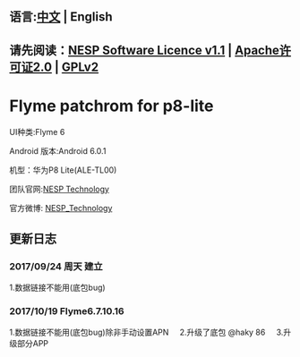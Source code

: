 ## 语言:[中文](./README.md) | English 

## 请先阅读：[NESP Software Licence v1.1](./NESL.md) | [Apache许可证2.0](./Apache.md) | [GPLv2](./GPL.md)  

# Flyme patchrom for p8-lite  

UI种类:Flyme 6  

Android 版本:Android 6.0.1  

机型：华为P8 Lite(ALE-TL00)  

团队官网:[NESP Technology](http://nesp.1g7.net)  

官方微博: [NESP_Technology](http://weibo.com/NESPtechnology)  

## 更新日志   
### 2017/09/24 周天 建立   
1.数据链接不能用(底包bug)  
### 2017/10/19 Flyme6.7.10.16  
1.数据链接不能用(底包bug)除非手动设置APN    
2.升级了底包 @haky 86    
3.升级部分APP  
